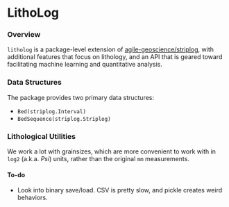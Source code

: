 # LithoLog

### Overview

`litholog` is a package-level extension of [agile-geoscience/striplog](https://github.com/agile-geoscience/striplog), with additional features that focus on lithology, and an API that is geared toward facilitating machine learning and quantitative analysis.

### 


### Data Structures

The package provides two primary data structures:
- `Bed(striplog.Interval)`
- `BedSequence(striplog.Striplog)`

### Lithological Utilities

We work a lot with grainsizes, which are more convenient to work with in `log2` (a.k.a. *Psi*) units, rather than the original `mm` measurements.


#### To-do

- Look into binary save/load. CSV is pretty slow, and pickle creates weird behaviors.
